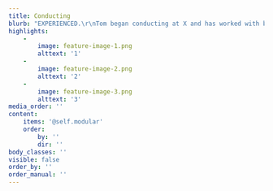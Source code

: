 ```yaml
---
title: Conducting
blurb: "EXPERIENCED.\r\nTom began conducting at X and has worked with bands ranging from gfsdhjkghdfjklghdfjkghdfjk\r\n\r\nCREATIVE.\r\nAs a conductor, Tom tackles any repertoire with dedication and confidence, no matter how complex or obscure. With a passion for...\r\n\r\nAMBITIOUS.\r\nNever settling for \"good enough\", Tom has a flair for getting the best out of any group, leading them to surpass themselves."
highlights:
    -
        image: feature-image-1.png
        alttext: '1'
    -
        image: feature-image-2.png
        alttext: '2'
    -
        image: feature-image-3.png
        alttext: '3'
media_order: ''
content:
    items: '@self.modular'
    order:
        by: ''
        dir: ''
body_classes: ''
visible: false
order_by: ''
order_manual: ''
---
```


